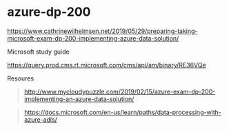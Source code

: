 # azure-dp-200

https://www.cathrinewilhelmsen.net/2019/05/29/preparing-taking-microsoft-exam-dp-200-implementing-azure-data-solution/

Microsoft study guide 

https://query.prod.cms.rt.microsoft.com/cms/api/am/binary/RE36VQe


Resoures

> http://www.mycloudypuzzle.com/2019/02/15/azure-exam-dp-200-implementing-an-azure-data-solution/

> https://docs.microsoft.com/en-us/learn/paths/data-processing-with-azure-adls/




